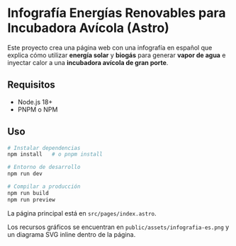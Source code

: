 # Infografía Energías Renovables para Incubadora Avícola (Astro)

Este proyecto crea una página web con una infografía en español que explica cómo utilizar **energía solar** y **biogás** para generar **vapor de agua** e inyectar calor a una **incubadora avícola de gran porte**.

## Requisitos
- Node.js 18+
- PNPM o NPM

## Uso
```bash
# Instalar dependencias
npm install   # o pnpm install

# Entorno de desarrollo
npm run dev

# Compilar a producción
npm run build
npm run preview
```

La página principal está en `src/pages/index.astro`.

Los recursos gráficos se encuentran en `public/assets/infografia-es.png` y un diagrama SVG inline dentro de la página.

